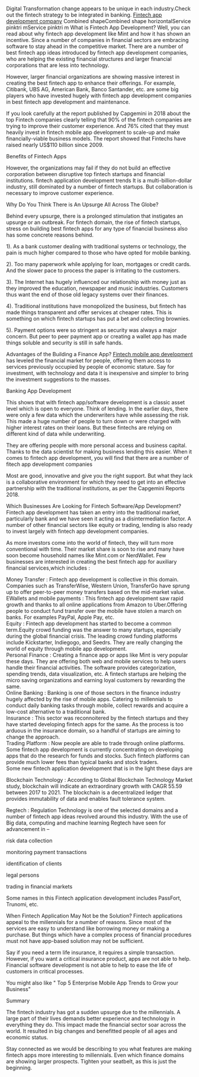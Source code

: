 Digital Transformation change appears to be unique in each industry.Check out the fintech strategy to be integrated in banking.
[Fintech app development company](https://www.digifutura.com/services/mobile-app-development-company)
Combined shapeCombined shape horizontalService pinktri mService pinktri m
What is Fintech App Development?
Well, you can read about why fintech app development like Mint and how it has shown an incentive. Since a number of companies in financial sectors are embracing software to stay ahead in the competitive market. There are a number of best fintech app ideas introduced by fintech app development companies, who are helping the existing financial structures and larger financial corporations that are less into technology.

 However, larger financial organizations are showing massive interest in creating the best fintech app to enhance their offerings. For example, Citibank, UBS AG, American Bank, Banco Santander, etc. are some big players who have invested hugely with fintech app development companies in best fintech app development and maintenance.

If you look carefully at the report published by Capgemini in 2018 about the top Fintech companies clearly telling that 90% of the fintech companies are trying to improve their customer experience. And 76% cited that they must heavily invest in fintech mobile app development to scale-up and make financially-viable business models. The report showed that Fintechs have raised nearly US$110 billion since 2009.

Benefits of Fintech Apps

However, the organizations may fail if they do not build an effective corporation between disruptive top fintech startups and financial institutions. fintech application development trends It is a multi-billion-dollar industry, still dominated by a number of fintech startups. But collaboration is necessary to improve customer experience.

Why Do You Think There is An Upsurge All Across The Globe?

Behind every upsurge, there is a prolonged stimulation that instigates an upsurge or an outbreak. For fintech domain, the rise of fintech startups, stress on building best fintech apps for any type of financial business also has some concrete reasons behind.

1). As a bank customer dealing with traditional systems or technology, the pain is much higher compared to those who have opted for mobile banking.

2). Too many paperwork while applying for loan, mortgages or credit cards. And the slower pace to process the paper is irritating to the customers.

3). The Internet has hugely influenced our relationship with money just as they improved the education, newspaper and music industries. Customers thus want the end of those old legacy systems over their finances.

4). Traditional institutions have monopolized the business, but fintech has made things transparent and offer services at cheaper rates. This is something on which fintech startups has put a bet and collecting brownies.

5). Payment options were so stringent as security was always a major concern. But peer to peer payment app or creating a wallet app has made things soluble and security is still in safe hands.

Advantages of the Building a Finance App?
[Fintech mobile app development](https://www.digifutura.com/services/mobile-app-development-company) has leveled the financial market for people, offering them access to services previously occupied by people of economic stature. Say for investment, with technology and data it is inexpensive and simpler to bring the investment suggestions to the masses.

Banking App Development

This shows that with fintech app/software development is a classic asset level which is open to everyone. Think of lending. In the earlier days, there were only a few data which the underwriters have while assessing the risk. This made a huge number of people to turn down or were charged with higher interest rates on their loans. But these fintechs are relying on different kind of data while underwriting.

They are offering people with more personal access and business capital. Thanks to the data scientist for making business lending this easier. When it comes to fintech app development, you will find that there are a number of fitech app development companies

Most are good, innovative and give you the right support. But what they lack is a collaborative environment for which they need to get into an effective partnership with the traditional institutions, as per the Capgemini Reports 2018.

Which Businesses Are Looking for Fintech Software/App Development?
Fintech app development has taken an entry into the traditional market, particularly bank and we have seen it acting as a disintermediation factor. A number of other financial sectors like equity or trading, lending is also ready to invest largely with fintech app development companies.

As more investors come into the world of fintech, they will turn more conventional with time. Their market share is soon to rise and many have soon become household names like Mint.com or NerdWallet. Few businesses are interested in creating the best fintech app for auxiliary financial services,which includes :

Money Transfer : Fintech app development is collective in this domain. Companies such as TransferWise, Western Union, TransferGo have sprung up to offer peer-to-peer money transfers based on the mid-market value.                                      
EWallets and mobile payments : This fintech app development saw rapid growth and thanks to all online applications from Amazon to Uber.Offering people to conduct fund transfer over the mobile have stolen a march on banks. For examples PayPal, Apple Pay, etc.                                                                                                                                                  
Equity : Fintech app development has started to become a common term.Equity crowd funding was the answer to many startups, especially during the global financial crisis. The leading crowd funding platforms include Kickstarter, Indiegogo, and Seedrs. They are really changing the world of equity through mobile app development.                                                                                                                                                                                                                                                                          
Personal Finance : Creating a finance app or apps like Mint is very popular these days. They are offering both web and mobile services to help users handle their financial activities. The software provides categorization, spending trends, data visualization, etc. A fintech startups are helping the micro saving organizations and earning loyal customers by rewarding the same.                                                                                                                                                                                                                
Online Banking : Banking is one of those sectors in the finance industry hugely affected by the rise of mobile apps. Catering to millennials to conduct daily banking tasks through mobile, collect rewards and acquire a low-cost alternative to a traditional bank.                                                                                                                                                                                          
Insurance : This sector was reconnoitered by the fintech startups and they have started developing fintech apps for the same. As the process is too arduous in the insurance domain, so a handful of startups are aiming to change the approach.           
Trading Platform :  Now people are able to trade through online platforms. Some fintech app development is currently concentrating on developing apps that do the research for funds and stocks. Such fintech platforms can provide much lower fees than typical banks and stock traders.                                                                                                                                                                      
Some new fintech application development that is in the light these days are 

Blockchain Technology : According to Global Blockchain Technology Market study, blockchain will indicate an extraordinary growth with CAGR 55.59 between 2017 to 2021. The blockchain is a decentralized ledger that provides immutability of data and enables fault tolerance system.

Regtech : Regulation Technology is one of the selected domains and a number of fintech app ideas revolved around this industry. With the use of Big data, computing and machine learning Regtech have seen for advancement in –

risk data collection

monitoring payment transactions

identification of clients

legal persons

trading in financial markets

Some names in this Fintech application development includes PassFort, Trunomi, etc.

When Fintech Application May Not be the Solution?
Fintech applications appeal to the millennials for a number of reasons. Since most of the services are easy to understand like borrowing money or making a purchase. But things which have a complex process of financial procedures must not have app-based solution may not be sufficient.

Say if you need a term life insurance, it requires a simple transaction. However, if you want a critical insurance product, apps are not able to help. Financial software development is not able to help to ease the life of customers in critical processes.

You might also like " Top 5 Enterprise Mobile App Trends to Grow your Business" 

Summary

The fintech industry has got a sudden upsurge due to the millennials. A large part of their lives demands better experience and technology in everything they do. This impact made the financial sector soar across the world. It resulted in big changes and benefitted people of all ages and economic status.

Stay connected as we would be describing to you what features are making fintech apps more interesting to millennials. Even which finance domains are showing larger prospects. Tighten your seatbelt, as this is just the beginning.